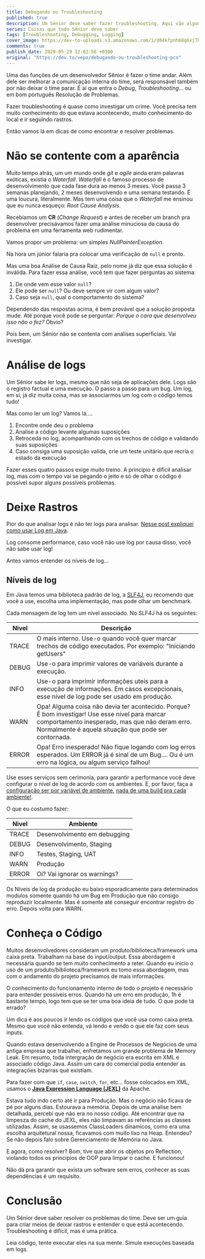 ```yaml
---
title: Debugando ou Troubleshooting
published: true
description: Um Sênior deve saber fazer troubleshooting. Aqui vão algumas dicas.
series: Coisas que todo Sênior deve saber
tags: [Troubleshooting, Debugging, Logging]
cover_image: https://dev-to-uploads.s3.amazonaws.com/i/d84kfpnh68q6xj7kjzue.jpeg
comments: true
publish_date: 2020-05-29 12:02:56 +0300
original: "https://dev.to/vepo/debugando-ou-troubleshooting-pco"
---
```


Uma das funções de um desenvolvedor Sênior é fazer o time andar. Além dele ser melhorar a comunicação interna do time, será responsável também por não deixar o time parar. É aí que entra o _Debug_, _Troubleshooting_... ou em bom português Resolução de Problemas.

Fazer troubleshooting é quase como investigar um crime. Você precisa tem muito conhecimento do que estava acontecendo, muito conhecimento do local e ir seguindo rastros.

Então vamos lá em dicas de como encontrar e resolver problemas.

# Não se contente com a aparência

Muito tempo atrás, um um mundo onde _git_ e _agile_ ainda eram palavras exóticas, existia o _Waterfall_. _Waterfall_ é o famoso processo de desenvolvimento que cada fase dura ao menos 3 meses. Você passa 3 semanas planejando, 2 meses desenvolvendo e uma semana testando. É uma loucura, literalmente. Mas tem uma coisa que o _Waterfall_ me ensinou que eu nunca esqueço: _Root Cause Analysis_.

Recebíamos um **CR** (_Change Request_) e antes de receber um branch pra desenvolver precisávamos fazer uma análise minuciosa da causa do problema em uma ferramenta web rudimentar. 

Vamos propor um problema: um simples _NullPointerException_.

Na hora um júnior falaria pra colocar uma verificação de `null` e pronto. 

Mas uma boa Análise de Causa Raiz, pelo nome já diz que essa solução é inválida. Para fazer essa análise, você tem que fazer perguntas ao sistema:

1. De onde vem esse valor `null`?
2. Ele pode ser `null`? Ou deve sempre vir com algum valor?
3. Caso seja `null`, qual o comportamento do sistema?

Dependendo das respostas acima, é bem provável que a solução proposta mude. Até porque você pode se perguntar: _Porque o cara que desenvolveu isso não o fez?_ Óbvio?

Pois bem, um Sênior não se contenta com análises superficiais. Vai investigar.

# Análise de logs

Um Sênior sabe ler logs, mesmo que não seja de aplicações dele. Logs são o registro factual e uma execução. O passo a passo para um bug. Um log, em si, já diz muita coisa, mas se associarmos um log com o código temos tudo! 

Mas como ler um log? Vamos lá....

1. Encontre onde deu o problema
2. Analise a código levante algumas suposições
3. Retroceda no log, acompanhando com os trechos de código e validando suas suposições
4. Caso consiga uma suposição valida, crie um teste unitário que recria o estado da execução

Fazer esses quatro passos exige muito treino. A principio é difícil analisar log, mas com o tempo vai se pegando o jeito e só de olhar o código é possível supor alguns possíveis problemas.

# Deixe Rastros

Pior do que analisar logs é não ter logs para analisar. [Nesse post expliquei como usar Log em Java](https://dev.to/vepo/deixando-rastros-ou-como-usar-log-peg).

Log consome performance, caso você não use log por causa disso, você não sabe usar log!

Antes vamos entender os níveis de log...

## Níveis de log

Em Java temos uma biblioteca padrão de log, a [SLF4J](http://www.slf4j.org/), eu recomendo que você a use, escolha uma implementação, mas pode olhar um benchmark.

Cada mensagem de log tem um nível associado. No SLF4J há os seguintes:

| Nivel | Descrição |
|-------|-----------|
| TRACE | O mais interno. Use-o quando você quer marcar trechos de código executados. Por exemplo: "Iniciando getUsers"|
| DEBUG | Use-o para imprimir valores de variáveis durante a execução. |
| INFO | Use-o para imprimir informações uteis para a execução de informações. Em casos excepcionais, esse nível de log pode ser usado em produção. |
| WARN | Opa! Alguma coisa não devia ter acontecido. Porque? É bom investigar! Use esse nível para marcar comportamento inesperado, mas que não deram erro. Normalmente é aquela situação que pode ser contornada. |
| ERROR | Opa! Erro inesperado! Não fique logando com log erros esperados. Um ERROR já é sinal de um Bug.... Ou é um erro na lógica, ou algum serviço falhou! |

Use esses serviços sem cerimonia, para garantir a performance você deve configurar o nível de log de acordo com os ambientes. E, por favor, faça a [configuração ser por variável de ambiente](https://12factor.net/pt_br/config), [nada de uma build pra cada ambiente!](https://12factor.net/pt_br/dev-prod-parity).

O que eu costumo fazer:

| Nivel | Ambiente |
|-------|----------|
| TRACE | Desenvolvimento em debugging |
| DEBUG | Desenvolvimento, Staging |
| INFO | Testes, Staging, UAT |
| WARN | Produção |
| ERROR | Oi? Vai ignorar os warnings? |

Os Níveis de log da produção eu baixo esporadicamente para determinados modulos somente quando há um Bug em Produção que não consigo reproduzir localmente. Mas é somente até conseguir encontrar registro do erro. Depois volta para WARN.

# Conheça o Código

Muitos desenvolvedores consideram um produto/biblioteca/framework uma caixa preta. Trabalham na base do input/output. Essa abordagem é necessária quando se tem muito conhecimento a reter. Quando eu inicio o uso de um produto/biblioteca/framework eu tomo essa abordagem, mas com o andamento do projeto precisamos de mais informações. 

O conhecimento do funcionamento interno de todo o projeto é necessário para entender possíveis erros. Quando há um erro em produção, 1h é bastante tempo, logo tem que se ter uma boa ideia de tudo. O que pode tá errado?

Um dica é aos poucos ir lendo os códigos que você usa como caixa preta. Mesmo que você não entenda, vá lendo e vendo o que ele faz com seus inputs.

Quando estava desenvolvendo a Engine de Processos de Negócios de uma antiga empresa que trabalhei, enfretamos um grande problema de Memory Leak. Em resumo, toda intergração de negócio era escrita em XML e associado código Java. Assim um cara do comercial podia entender as integrações bizarras que existiam. 

Para fazer com que `if`, `case`, `switch`, `for`, etc... fosse colocados em XML, usamos o [**Java Expression Language (JEXL)**](http://commons.apache.org/proper/commons-jexl/) da Apache. 

Estava tudo indo certo até ir para Produção. Mas o negócio não ficava de pé por alguns dias. Estourava a memória. Depois de uma analise bem detalhada, percebi que não era no nosso código. Até encontrar que na limpesza do cache do JEXL, eles não limpavam as referências as classes utilizadas. Assim, se usassemos ClassLoaders dinamicos, como era uma escolha arquitetural nossa, ficavamos com muito lixo na Heap. Entendeu? Se não depois falo sobre Gerenciamento de Memória no Java.

E agora, como resolver? Bom, tive que abrir os objetos pro Reflection, violando todos os principios de OOP para limpar o cache. E funcionou! 

Não dá pra garantir que exista um software sem erros, conhecer as suas dependências é um requisito.

# Conclusão

Um Sênior deve saber resolver os problemas do time. Deve ser um guia para criar meios de deixar rastros e entender o que está acontecendo. Troubleshooting é difícil, mas é uma prática. 

Leia código, tente executar eles na sua mente. Simule execuções baseada em logs.